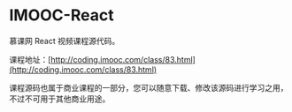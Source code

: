 # IMOOC-React
慕课网 React 视频课程源代码。


课程地址：[http://coding.imooc.com/class/83.html](http://coding.imooc.com/class/83.html)

课程源码也属于商业课程的一部分，您可以随意下载、修改该源码进行学习之用，不过不可用于其他商业用途。
